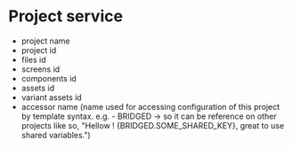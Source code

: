 # Project service


- project name
- project id
- files id
- screens id
- components id
- assets id
- variant assets id
- accessor name (name used for accessing configuration of this project by template syntax. e.g. - BRIDGED -> so it can be reference on other projects like so, "Hellow ! {BRIDGED.SOME_SHARED_KEY}, great to use shared variables.")